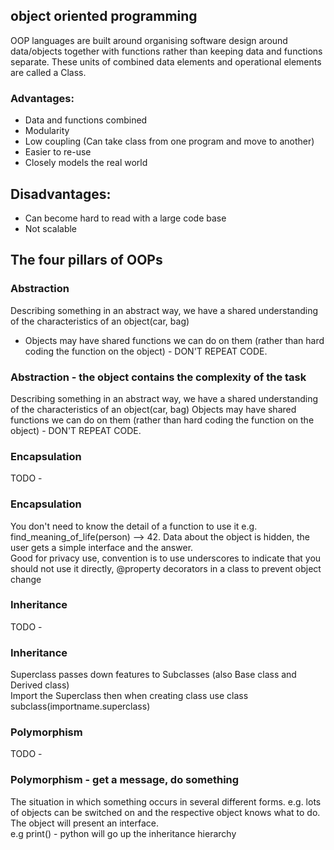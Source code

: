 ## object oriented programming
OOP languages are built around organising software design around data/objects together with functions rather than keeping data and functions separate. These units of combined data elements and operational elements are called a Class.

### Advantages:
- Data and functions combined 
- Modularity 
- Low coupling (Can take class from one program and move to another)
- Easier to re-use 
- Closely models the real world

## Disadvantages:
- Can become hard to read with a large code base
- Not scalable 

## The four pillars of OOPs

### Abstraction
Describing something in an abstract way, we have a shared understanding of the characteristics of an object(car, bag)  
- Objects may have shared functions we can do on them (rather than hard coding the function on the object) - DON'T REPEAT CODE.

<h3>Abstraction - the object contains the complexity of the task</h3>
    <p>Describing something in an abstract way, we have a shared understanding of the characteristics of an object(car, bag)
    Objects may have shared functions we can do on them (rather than hard coding the function on the object) - DON'T REPEAT CODE.</p>

### Encapsulation
TODO - 

<h3>Encapsulation</h3>
        <p>You don't need to know the detail of a function to use it e.g. find_meaning_of_life(person) --> 42. Data about the object is hidden, the user gets a simple interface and the answer.
            <br>
        Good for privacy use, convention is to use underscores to indicate that you should not use it directly, @property decorators in a class to prevent object change</p>


### Inheritance
TODO - 

<h3>Inheritance</h3>
        <p>Superclass passes down features to Subclasses (also Base class and Derived class)
            <br>
        Import the Superclass then when creating class use class subclass(importname.superclass)
        </p>

### Polymorphism
TODO - 
<h3>Polymorphism - get a message, do something</h3>
        <p>The situation in which something occurs in several different forms. e.g. lots of objects can be switched on and the respective object knows what to do. The object will present an interface.
            <br>
        e.g print() - python will go up the inheritance hierarchy 
        </p>

